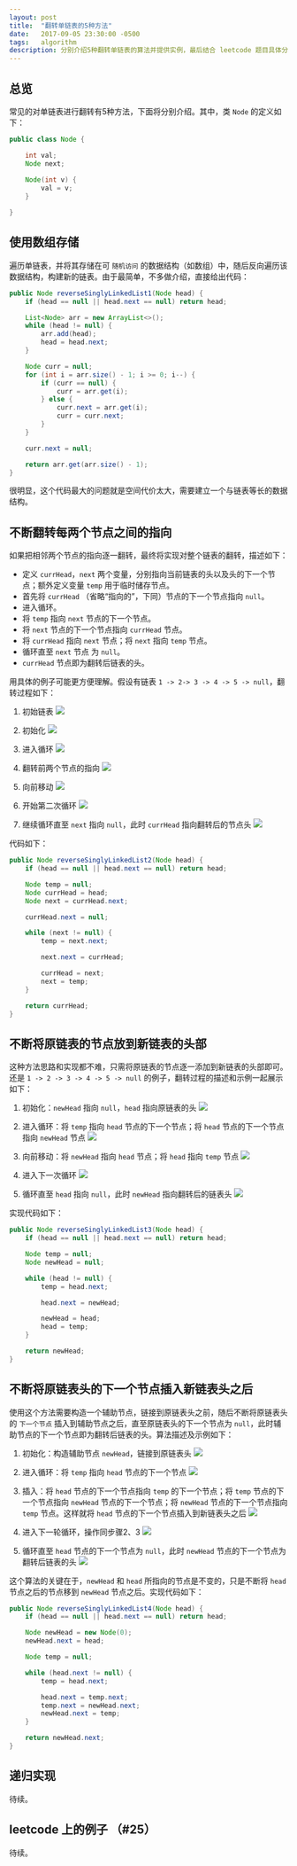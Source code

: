 ```yaml
---
layout: post
title:  "翻转单链表的5种方法"
date:   2017-09-05 23:30:00 -0500
tags:   algorithm
description: 分别介绍5种翻转单链表的算法并提供实例，最后结合 leetcode 题目具体分析。
---
```


## 总览
常见的对单链表进行翻转有5种方法，下面将分别介绍。其中，类 `Node` 的定义如下：

``` java
public class Node {

	int val;
	Node next;
	
	Node(int v) {
		val = v;
	}

}
```

## 使用数组存储
遍历单链表，并将其存储在可 `随机访问` 的数据结构（如数组）中，随后反向遍历该数据结构，构建新的链表。由于最简单，不多做介绍，直接给出代码：

``` java
public Node reverseSinglyLinkedList1(Node head) {
	if (head == null || head.next == null) return head;

	List<Node> arr = new ArrayList<>();
	while (head != null) {
		arr.add(head);
		head = head.next;
	}

	Node curr = null;
	for (int i = arr.size() - 1; i >= 0; i--) {
		if (curr == null) {
			curr = arr.get(i);
		} else {
			curr.next = arr.get(i);
			curr = curr.next;
		}
	}

	curr.next = null;

	return arr.get(arr.size() - 1);
}
```

很明显，这个代码最大的问题就是空间代价太大，需要建立一个与链表等长的数据结构。

## 不断翻转每两个节点之间的指向
如果把相邻两个节点的指向逐一翻转，最终将实现对整个链表的翻转，描述如下：

* 定义 `currHead`，`next` 两个变量，分别指向当前链表的头以及头的下一个节点；额外定义变量 `temp` 用于临时储存节点。
* 首先将 `currHead` （省略“指向的”，下同）节点的下一个节点指向 `null`。
* 进入循环。
* 将 `temp` 指向 `next` 节点的下一个节点。
* 将 `next` 节点的下一个节点指向 `currHead` 节点。
* 将 `currHead` 指向 `next` 节点；将 `next` 指向 `temp` 节点。
* 循环直至 `next` 节点 为 `null`。
* `currHead` 节点即为翻转后链表的头。

用具体的例子可能更方便理解。假设有链表 `1 -> 2-> 3 -> 4 -> 5 -> null`，翻转过程如下：

1. 初始链表
![](/assets/images/0905/2-0.png)

2. 初始化
![](/assets/images/0905/2-1.png)

3. 进入循环
![](/assets/images/0905/2-2.png)

4. 翻转前两个节点的指向
![](/assets/images/0905/2-3.png)

5. 向前移动
![](/assets/images/0905/2-4.png)

6. 开始第二次循环
![](/assets/images/0905/2-5.png)

7. 继续循环直至 `next` 指向 `null`，此时 `currHead` 指向翻转后的节点头
![](/assets/images/0905/2-6.png)

代码如下：

``` java
public Node reverseSinglyLinkedList2(Node head) {
	if (head == null || head.next == null) return head;

	Node temp = null;
	Node currHead = head;
	Node next = currHead.next;

	currHead.next = null;

	while (next != null) {
		temp = next.next;

		next.next = currHead;

		currHead = next;
		next = temp;
	}

	return currHead;
}
```

## 不断将原链表的节点放到新链表的头部
这种方法思路和实现都不难，只需将原链表的节点逐一添加到新链表的头部即可。还是 `1 -> 2 -> 3 -> 4 -> 5 -> null` 的例子，翻转过程的描述和示例一起展示如下：

1. 初始化：`newHead` 指向 `null`，`head` 指向原链表的头
![](/assets/images/0905/3-0.png)

2. 进入循环：将 `temp` 指向 `head` 节点的下一个节点；将 `head` 节点的下一个节点指向 `newHead` 节点
![](/assets/images/0905/3-1.png)

3. 向前移动：将 `newHead` 指向 `head` 节点；将 `head` 指向 `temp` 节点
![](/assets/images/0905/3-2.png)

4. 进入下一次循环
![](/assets/images/0905/3-3.png)

5. 循环直至 `head` 指向 `null`，此时 `newHead` 指向翻转后的链表头
![](/assets/images/0905/3-4.png)

实现代码如下：

``` java
public Node reverseSinglyLinkedList3(Node head) {
	if (head == null || head.next == null) return head;

	Node temp = null;
	Node newHead = null;

	while (head != null) {
		temp = head.next;

		head.next = newHead;

		newHead = head;
		head = temp;
	}

	return newHead;
}
```

## 不断将原链表头的下一个节点插入新链表头之后
使用这个方法需要构造一个辅助节点，链接到原链表头之前，随后不断将原链表头的 `下一个节点` 插入到辅助节点之后，直至原链表头的下一个节点为 `null`，此时辅助节点的下一个节点即为翻转后链表的头。算法描述及示例如下：

1. 初始化：构造辅助节点 `newHead`，链接到原链表头
![](/assets/images/0905/4-0.png)

2. 进入循环：将 `temp` 指向 `head` 节点的下一个节点
![](/assets/images/0905/4-1.png)

3. 插入：将 `head` 节点的下一个节点指向 `temp` 的下一个节点；将 `temp` 节点的下一个节点指向 `newHead` 节点的下一个节点；将 `newHead` 节点的下一个节点指向 `temp` 节点。这样就将 `head` 节点的下一个节点插入到新链表头之后
![](/assets/images/0905/4-2.png)

4. 进入下一轮循环，操作同步骤2、3
![](/assets/images/0905/4-3.png)

5. 循环直至 `head` 节点的下一个节点为 `null`，此时 `newHead` 节点的下一个节点为翻转后链表的头
![](/assets/images/0905/4-4.png)

这个算法的关键在于，`newHead` 和 `head` 所指向的节点是不变的，只是不断将 `head` 节点之后的节点移到 `newHead` 节点之后。实现代码如下：

``` java
public Node reverseSinglyLinkedList4(Node head) {
	if (head == null || head.next == null) return head;

	Node newHead = new Node(0);
	newHead.next = head;

	Node temp = null;

	while (head.next != null) {
		temp = head.next;

		head.next = temp.next;
		temp.next = newHead.next;
		newHead.next = temp;
	}

	return newHead.next;
}
```

## 递归实现
待续。

## leetcode 上的例子 （#25）
待续。

